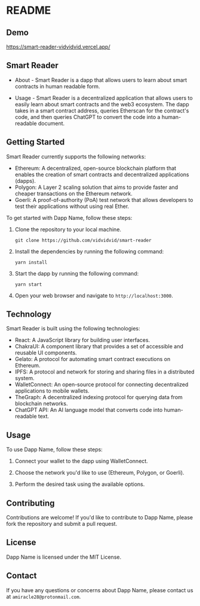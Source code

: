 # README

## Demo

https://smart-reader-vidvidvid.vercel.app/

## Smart Reader
 - About - Smart Reader is a dapp that allows users to learn about smart contracts in human readable form. 
 
 - Usage -  Smart Reader is a decentralized application that allows users to easily learn about smart contracts and the web3 ecosystem. The dapp takes in a smart contract address, queries Etherscan for the contract's code, and then queries ChatGPT to convert the code into a human-readable document.

## Getting Started
Smart Reader currently supports the following networks:

-   Ethereum: A decentralized, open-source blockchain platform that enables the creation of smart contracts and decentralized applications (dapps).
-   Polygon: A Layer 2 scaling solution that aims to provide faster and cheaper transactions on the Ethereum network.
-   Goerli: A proof-of-authority (PoA) test network that allows developers to test their applications without using real Ether.

To get started with Dapp Name, follow these steps:

1.  Clone the repository to your local machine.

	`git clone https://github.com/vidvidvid/smart-reader` 

2.  Install the dependencies by running the following command:

	 `yarn install`

3.  Start the dapp by running the following command:

    `yarn start`


4.  Open your web browser and navigate to `http://localhost:3000`.

## Technology
Smart Reader is built using the following technologies:

-   React: A JavaScript library for building user interfaces.
-   ChakraUI: A component library that provides a set of accessible and reusable UI components.
-   Gelato: A protocol for automating smart contract executions on Ethereum.
-   IPFS: A protocol and network for storing and sharing files in a distributed system.
-   WalletConnect: An open-source protocol for connecting decentralized applications to mobile wallets.
-   TheGraph: A decentralized indexing protocol for querying data from blockchain networks.
-   ChatGPT API: An AI language model that converts code into human-readable text.

## Usage
To use Dapp Name, follow these steps:

1.  Connect your wallet to the dapp using WalletConnect.
    
2.  Choose the network you'd like to use (Ethereum, Polygon, or Goerli).
    
3.  Perform the desired task using the available options.
## Contributing
Contributions are welcome! If you'd like to contribute to Dapp Name, please fork the repository and submit a pull request.
## License
Dapp Name is licensed under the MIT License. 
## Contact 
If you have any questions or concerns about Dapp Name, please contact us at `amiracle28@protonmail.com`.

